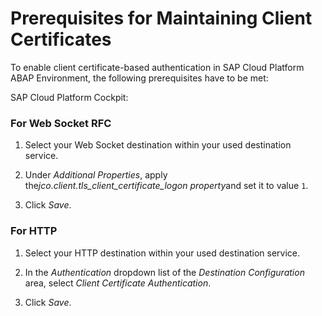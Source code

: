 <!-- loio6c4feeae9fa84269aed1140d1b2725d3 -->

# Prerequisites for Maintaining Client Certificates

To enable client certificate-based authentication in SAP Cloud Platform ABAP Environment, the following prerequisites have to be met:



SAP Cloud Platform Cockpit:





### **For Web Socket RFC**

1.  Select your Web Socket destination within your used destination service.

2.  Under *Additional Properties*, apply the*jco.client.tls\_client\_certificate\_logon property*and set it to value `1`.

3.  Click *Save*.




### **For HTTP**

1.  Select your HTTP destination within your used destination service.

2.  In the *Authentication* dropdown list of the *Destination Configuration* area, select *Client Certificate Authentication*.

3.  Click *Save*.


